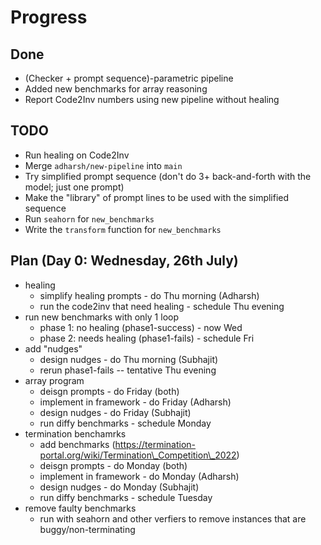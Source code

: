 # Progress

## Done

- (Checker + prompt sequence)-parametric pipeline
- Added new benchmarks for array reasoning
- Report Code2Inv numbers using new pipeline without healing

## TODO

- Run healing on Code2Inv
- Merge `adharsh/new-pipeline` into `main`
- Try simplified prompt sequence (don't do 3+ back-and-forth with the model; just one prompt)
- Make the "library" of prompt lines to be used with the simplified sequence
- Run `seahorn` for `new_benchmarks`
- Write the `transform` function for `new_benchmarks`

## Plan (Day 0: Wednesday, 26th July)
- healing
    - simplify healing prompts - do Thu morning (Adharsh)
    - run the code2inv that need healing - schedule Thu evening
- run new benchmarks with only 1 loop
    - phase 1: no healing (phase1-success) - now Wed
    - phase 2: needs healing (phase1-fails) - schedule Fri
- add "nudges"
    - design nudges - do Thu morning (Subhajit)
    - rerun phase1-fails -- tentative Thu evening
- array program
    - deisgn prompts - do Friday (both)
    - implement in framework - do Friday (Adharsh)
    - design nudges - do Friday (Subhajit)
    - run diffy benchmarks - schedule Monday 
- termination benchamrks
    - add benchmarks (https://termination-portal.org/wiki/Termination\_Competition\_2022)
    - deisgn prompts - do Monday (both)
    - implement in framework - do Monday (Adharsh)
    - design nudges - do Monday (Subhajit)
    - run diffy benchmarks - schedule Tuesday 
- remove faulty benchmarks
    - run with seahorn and other verfiers to remove instances that are buggy/non-terminating

